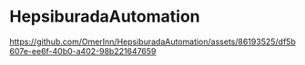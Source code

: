 # HepsiburadaAutomation

https://github.com/OmerInn/HepsiburadaAutomation/assets/86193525/df5b607e-ee6f-40b0-a402-98b221647659

